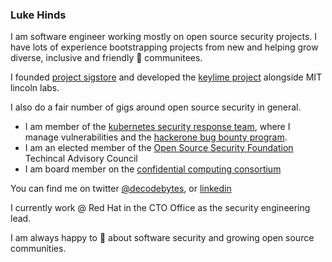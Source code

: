 ### Luke Hinds

I am software engineer working mostly on open source security projects. I have lots of experience bootstrapping projects from new and helping grow diverse, inclusive and friendly 👯 communitees.

I founded [project sigstore](https://sigstore.dev) and developed the [keylime project](https://keylime.dev) alongside MIT lincoln labs.

I also do a fair number of gigs around open source security in general.

* I am member of the [kubernetes security response team](https://github.com/kubernetes/committee-security-response/blob/main/README.md#security-response-committee-src), where I manage vulnerabilities and the [hackerone bug bounty program](https://hackerone.com/kubernetes).
* I am an elected member of the [Open Source Security Foundation](https://openssf.org) Techincal Advisory Council
* I am board member on the [confidential computing consortium](https://confidentialcomputing.io/)

You can find me on twitter [@decodebytes](https://twitter.com/decodebytes), or [linkedin](https://www.linkedin.com/in/lukehinds/)

I currently work @ Red Hat in the CTO Office as the security engineering lead.

I am always happy to 💬 about software security and growing open source communities.
